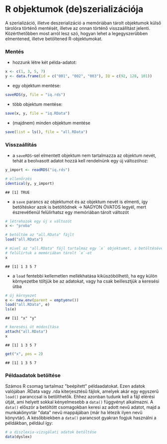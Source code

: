 # R objektumok (de)szerializációja

A szerializáció, illetve deszerializáció a memóriában tárolt objektumok külső
tárolóra történő mentését, illetve az onnan történő visszaállítást jelenti.
Közérthetőbben most arról lesz szó, hogyan lehet a legegyszerűbben elmentened,
illetve betöltened R-objektumokat.

### Mentés

- hozzunk létre két példa-adatot:

```r
x <- c(1, 3, 5, 7)
y <- data.frame(id = c("001", "002", "003"), IQ = c(92, 128, 101))
```

- egy objektum mentése:

```r
saveRDS(y, file = "iq.rds")
```

- több objektum mentése:

```r
save(x, y, file = "iq.RData")
```

- (majdnem) minden objektum mentése

```r
save(list = ls(), file = "all.RData")
```

### Visszaállítás

- a `saveRDS`-sel elmentett objektum nem tartalmazza az objektum nevét, tehát
a beolvasott adatot hozzá kell rendelnünk egy új változóhoz:

```r
y_import <- readRDS("iq.rds")

# ellenőrzés
identical(y, y_import)
```

```
## [1] TRUE
```

- a `save` parancs az objektumot és az objektum nevét is elmenti, így
betöltéskor azok is betöltődnek -> NAGYON ÓVATOS legyél, mert észrevétlenül
felülírhatsz egy memóriában tárolt változót

```r
# létrehozok egy új x változót
x <- "proba"

# betöltöm az "all.RData" fájlt
load("all.RData")

# mivel az "all.RData" fájl tartalmaz egy `x` objektumot, a betöltésével 
# felülírtuk a memóriában tárolt `x`-et
x
```

```
## [1] 1 3 5 7
```

- a `load` fentebbi kellemetlen mellékhatása kiküszöbölhető, ha egy külön
környezetbe töltjük be az adatokat, vagy ha csak beillesztjük a keresési útba

```r
# új környezet
e <- new.env(parent = emptyenv())
load("all.RData", e)
ls(e)
```

```
## [1] "x" "y"
```

```r
# keresési út módosítása
attach("all.RData")
x
```

```
## [1] 1 3 5 7
```

```r
get("x", pos = 2)
```

```
## [1] 1 3 5 7
```



### Példaadatok betöltése

Számos R csomag tartalmaz "beépített" példaadatokat. Ezen adatok valójában 
.RData vagy .rda kiterjesztésű fájlok, amelyek akár egy egyszerű `load()`
paranccsal is betölthetők. Ehhez azonban tudunk kell a fájl elérési útját, ami
helyett sokkal kényelmesebb a `data()` függvényt alkalmazni. A `data()` 
először a betöltött csomagokban keresi az adott nevű adatot, majd a 
munkakönyvtár "data" nevű mappájában (már ha létezik ilyen nevű könyvtár).
A későbbiekben a `data()` parancsot gyakran fogjuk használni a példákban,
például így:


```r
# a diszlexia-vizsgálati adatok betöltése
data(dyslex)
```

